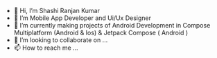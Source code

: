 - 👋 Hi, I’m Shashi Ranjan Kumar
- 👀 I’m Mobile App Developer and Ui/Ux Designer
- 🌱 I’m currently making projects of Android Development in  Compose Multiplatform (Android & Ios) & Jetpack Compose ( Android )
- 💞️ I’m looking to collaborate on ...
- 📫 How to reach me ...

<!---
Shashi7083/Shashi7083 is a ✨ special ✨ repository because its `README.md` (this file) appears on your GitHub profile.
You can click the Preview link to take a look at your changes.
--->
